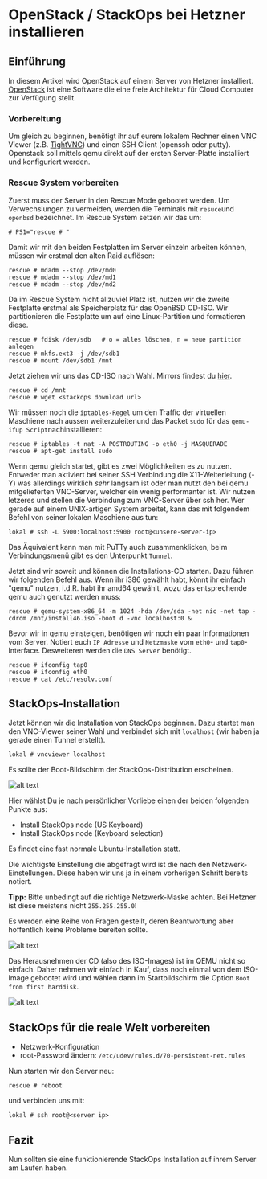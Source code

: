 # OpenStack / StackOps bei Hetzner installieren 
## Einführung

In diesem Artikel wird OpenStack auf einem Server von Hetzner installiert. [OpenStack](http://www.openstack.org/) ist eine Software die eine freie Architektur für Cloud Computer zur Verfügung stellt.

### Vorbereitung
Um gleich zu beginnen, benötigt ihr auf eurem lokalem Rechner einen VNC Viewer (z.B. [TightVNC](http://www.tightvnc.com/)) und einen SSH Client (openssh oder putty).
Openstack soll mittels qemu direkt auf der ersten Server-Platte installiert und konfiguriert werden.

### Rescue System vorbereiten
Zuerst muss der Server in den Rescue Mode gebootet werden. Um Verwechslungen zu vermeiden, werden die Terminals mit `resuce`und `openbsd` bezeichnet. Im Rescue System setzen wir das um:
 
`# PS1="rescue # "`

Damit wir mit den beiden Festplatten im Server einzeln arbeiten können, müssen wir erstmal den alten Raid auflösen:

```
rescue # mdadm --stop /dev/md0
rescue # mdadm --stop /dev/md1
rescue # mdadm --stop /dev/md2
```

Da im Rescue System nicht allzuviel Platz ist, nutzen wir die zweite Festplatte erstmal als Speicherplatz für das OpenBSD CD-ISO. Wir partitionieren die Festplatte um auf eine Linux-Partition und formatieren diese.

```
rescue # fdisk /dev/sdb   # o = alles löschen, n = neue partition anlegen
rescue # mkfs.ext3 -j /dev/sdb1
rescue # mount /dev/sdb1 /mnt
```

Jetzt ziehen wir uns das CD-ISO nach Wahl. Mirrors findest du [hier](https://sourceforge.net/projects/stackops/files/).

```
rescue # cd /mnt
rescue # wget <stackops download url>
```

Wir müssen noch die `iptables-Regel` um den Traffic der virtuellen Maschiene nach aussen weiterzuleitenund das Packet `sudo` für das `qemu-ifup Script`nachinstallieren: 

```
rescue # iptables -t nat -A POSTROUTING -o eth0 -j MASQUERADE
rescue # apt-get install sudo
```

Wenn qemu gleich startet, gibt es zwei Möglichkeiten es zu nutzen. Entweder man aktiviert bei seiner SSH Verbindung die X11-Weiterleitung (-Y) was allerdings wirklich *sehr* langsam ist oder man nutzt den bei qemu mitgelieferten VNC-Server, welcher ein wenig performanter ist. Wir nutzen letzeres und stellen die Verbindung zum VNC-Server über ssh her. Wer gerade auf einem UNIX-artigen System arbeitet, kann das mit folgendem Befehl von seiner lokalen Maschiene aus tun:

`lokal # ssh -L 5900:localhost:5900 root@<unsere-server-ip>`

Das Äquivalent kann man mit PuTTy auch zusammenklicken, beim Verbindungsmenü gibt es den Unterpunkt `Tunnel`.

Jetzt sind wir soweit und können die Installations-CD starten. Dazu führen wir folgenden Befehl aus. Wenn ihr i386 gewählt habt, könnt ihr einfach "qemu" nutzen, i.d.R. habt ihr amd64 gewählt, wozu das entsprechende qemu auch genutzt werden muss:

`rescue # qemu-system-x86_64 -m 1024 -hda /dev/sda -net nic -net tap -cdrom /mnt/install46.iso -boot d -vnc localhost:0 &`

Bevor wir in qemu einsteigen, benötigen wir noch ein paar Informationen vom Server. Notiert euch `IP Adresse` und `Netzmaske` vom `eth0`- und `tap0`-Interface. Desweiteren werden die `DNS Server` benötigt.

```
rescue # ifconfig tap0
rescue # ifconfig eth0
rescue # cat /etc/resolv.conf
```

## StackOps-Installation

Jetzt können wir die Installation von StackOps beginnen. Dazu startet man den VNC-Viewer seiner Wahl und verbindet sich mit `localhost` (wir haben ja gerade einen Tunnel erstellt).

`lokal # vncviewer localhost`

Es sollte der Boot-Bildschirm der StackOps-Distribution erscheinen.

![alt text](https://wiki.hetzner.de/images/d/d2/StackOps_boot.png "Logo Title Text 1")

Hier wählst Du je nach persönlicher Vorliebe einen der beiden folgenden Punkte aus:

* Install StackOps node (US Keyboard)
* Install StackOps node (Keyboard selection)

Es findet eine fast normale Ubuntu-Installation statt.

Die wichtigste Einstellung die abgefragt wird ist die nach den Netzwerk-Einstellungen. Diese haben wir uns ja in einem vorherigen Schritt bereits notiert.

__Tipp:__ Bitte unbedingt auf die richtige Netzwerk-Maske achten. Bei Hetzner ist diese meistens nicht `255.255.255.0`!

Es werden eine Reihe von Fragen gestellt, deren Beantwortung aber hoffentlich keine Probleme bereiten sollte.

![alt text](https://wiki.hetzner.de/images/9/95/StackOps_Installation_abgeschlossen.png "Logo Title Text 1")

Das Herausnehmen der CD (also des ISO-Images) ist im QEMU nicht so einfach. Daher nehmen wir einfach in Kauf, dass noch einmal von dem ISO-Image gebootet wird und wählen dann im Startbildschirm die Option `Boot from first harddisk`.

![alt text](https://wiki.hetzner.de/images/f/fd/StackOps_boot_firsthd.png "Logo Title Text 1")

## StackOps für die reale Welt vorbereiten

* Netzwerk-Konfiguration
* root-Password ändern:
`/etc/udev/rules.d/70-persistent-net.rules`

Nun starten wir den Server neu:

`rescue # reboot`

und verbinden uns mit: 

`lokal # ssh root@<server ip>`


## Fazit
Nun sollten sie eine funktionierende StackOps Installation auf ihrem Server am Laufen haben.
